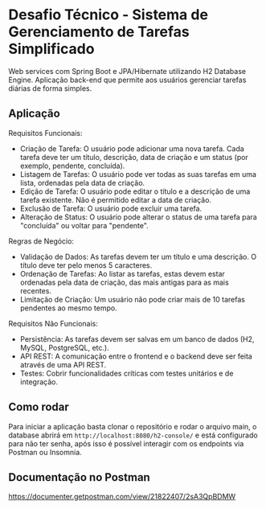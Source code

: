 # Desafio Técnico - Sistema de Gerenciamento de Tarefas Simplificado

Web services com Spring Boot e JPA/Hibernate utilizando H2 Database Engine. Aplicação back-end que permite aos usuários gerenciar tarefas diárias de forma simples.

## Aplicação

Requisitos Funcionais:
<ul>
  <li>Criação de Tarefa: O usuário pode adicionar uma nova tarefa. Cada tarefa deve ter um título, descrição, data de criação e um status (por exemplo, pendente, concluída).</li>
  <li>Listagem de Tarefas: O usuário pode ver todas as suas tarefas em uma lista, ordenadas pela data de criação.</li>
  <li>Edição de Tarefa: O usuário pode editar o título e a descrição de uma tarefa existente. Não é permitido editar a data de criação.</li>
  <li>Exclusão de Tarefa: O usuário pode excluir uma tarefa.</li>
  <li>Alteração de Status: O usuário pode alterar o status de uma tarefa para "concluída" ou voltar para "pendente".</li>
</ul>

Regras de Negócio:
<ul>
  <li>Validação de Dados: As tarefas devem ter um título e uma descrição. O título deve ter pelo menos 5 caracteres.</li>
  <li>Ordenação de Tarefas: Ao listar as tarefas, estas devem estar ordenadas pela data de criação, das mais antigas para as mais recentes.</li>
  <li>Limitação de Criação: Um usuário não pode criar mais de 10 tarefas pendentes ao mesmo tempo.</li>
</ul>

Requisitos Não Funcionais:
<ul>
  <li>Persistência: As tarefas devem ser salvas em um banco de dados (H2, MySQL, PostgreSQL, etc.).</li>
  <li>API REST: A comunicação entre o frontend e o backend deve ser feita através de uma API REST.</li>
  <li>Testes: Cobrir funcionalidades críticas com testes unitários e de integração.</li>
</ul>

## Como rodar

Para iniciar a aplicação basta clonar o repositório e rodar o arquivo main, o database abrirá em `http://localhost:8080/h2-console/` e está configurado para não ter senha, após isso é possível interagir com os endpoints via Postman ou Insomnia.

## Documentação no Postman
https://documenter.getpostman.com/view/21822407/2sA3QpBDMW
